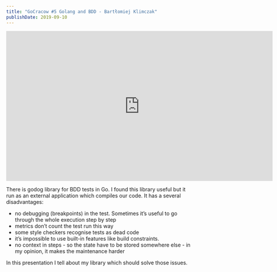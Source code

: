 ```yaml
---
title: "GoCracow #5 Golang and BDD - Bartłomiej Klimczak"
publishDate: 2019-09-10
---
```


<iframe width="720" height="405" src="https://www.youtube.com/embed/G-wWOitDZAU" frameborder="0" allow="accelerometer; autoplay; encrypted-media; gyroscope; picture-in-picture" allowfullscreen></iframe>

There is godog library for BDD tests in Go. I found this library useful but it run as an external application which compiles our code. It has a several disadvantages:

* no debugging (breakpoints) in the test. Sometimes it’s useful to go through the whole execution step by step
* metrics don’t count the test run this way
* some style checkers recognise tests as dead code
* it’s impossible to use built-in features like build constraints.
* no context in steps - so the state have to be stored somewhere else - in my opinion, it makes the maintenance harder

In this presentation I tell about my library which should solve those issues.